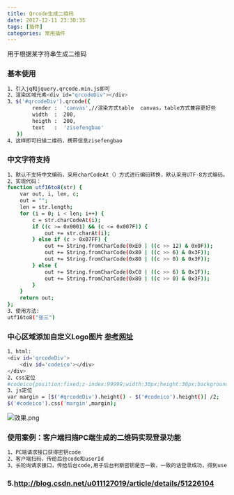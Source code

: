 ```yaml
---
title: Qrcode生成二维码
date: 2017-12-11 23:30:35
tags: [插件]
categories: 常用插件
---
```

 用于根据某字符串生成二维码
<!-- more -->
### 基本使用
``` bash
1、引入jq和jquery.qrcode.min.js即可
2、渲染区域元素<div id="qrcodeDiv"></div>
3、$('#qrcodeDiv').qrcode({
        render :  'canvas',//渲染方式table  canvas，table方式兼容更好些
        width  :  200,
        heigth :  200,
        text   :  'zisefengbao'
   })
4、这样即可扫描二维码，携带信息zisefengbao
```
### 中文字符支持
``` bash
1、默认不支持中文编码，采用charCodeAt（）方式进行编码转换，默认采用UTF-8方式编码。而中文一般采用UTF-16编码实现，会乱码。解决方法是在二维码编码钱转换UTF-8
2、实现代码：
function utf16to8(str) {
    var out, i, len, c;
    out = "";
    len = str.length;
    for (i = 0; i < len; i++) {
        c = str.charCodeAt(i);
        if ((c >= 0x0001) && (c <= 0x007F)) {
            out += str.charAt(i);
        } else if (c > 0x07FF) {
            out += String.fromCharCode(0xE0 | ((c >> 12) & 0x0F));
            out += String.fromCharCode(0x80 | ((c >> 6) & 0x3F));
            out += String.fromCharCode(0x80 | ((c >> 0) & 0x3F));
        } else {
            out += String.fromCharCode(0xC0 | ((c >> 6) & 0x1F));
            out += String.fromCharCode(0x80 | ((c >> 0) & 0x3F));
        }
    }
    return out;
};
3、使用方法:
utf16to8("张三")
```
### 中心区域添加自定义Logo图片   [参考网址](http://blog.csdn.net/gao36951/article/details/48975353)
``` bash
1、html:
<div id='qrcodeDiv'>
    <div id='codeico'></div>
</div>
2、css定位
#codeico{position:fixed;z-index:99999;width:30px;height:30px;background:url(weizhi.jpg) no-repeat 100%;
3、js定位
var margin = [$('#qrcodeDiv').height() - $('#codeico').height()] /2;
$('#codeico').css('margin',margin);
```

![效果.png](http://upload-images.jianshu.io/upload_images/3859151-1c2557ca65d9894a.png?imageMogr2/auto-orient/strip%7CimageView2/2/w/1240)
### 使用案例：客户端扫描PC端生成的二维码实现登录功能
``` bash
1、PC端请求接口获得密钥code
2、客户端扫码，传给后台code和userId
3、长轮询请求接口，传给后台code,用于后台判断密钥是否一致，一致的话登录成功，得到userId
```
### 5.http://blog.csdn.net/u011127019/article/details/51226104
